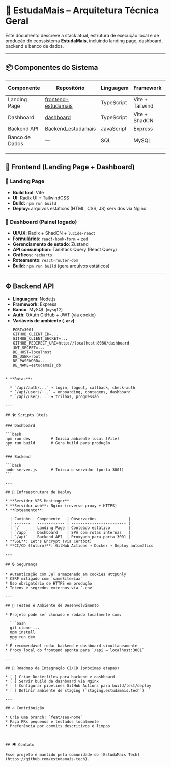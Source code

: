 # 🧱 EstudaMais – Arquitetura Técnica Geral

Este documento descreve a stack atual, estrutura de execução local e de produção do ecossistema **EstudaMais**, incluindo landing page, dashboard, backend e banco de dados.

---

## 📦 Componentes do Sistema

| Componente     | Repositório                                              | Linguagem | Framework      | Tipo     | Porta local |
|----------------|----------------------------------------------------------|-----------|----------------|----------|-------------|
| Landing Page   | [frontend-estudamais](https://github.com/estudamais-tech/frontend-estudamais) | TypeScript | Vite + Tailwind | Estático | 5173        |
| Dashboard      | [dashboard](https://github.com/estudamais-tech/dashboard) | TypeScript | Vite + ShadCN   | SPA/Painel | 5173        |
| Backend API    | [Backend_estudamais](https://github.com/estudamais-tech/Backend_estudamais) | JavaScript | Express         | REST API | 3001        |
| Banco de Dados | —                                                        | SQL       | MySQL           | Relacional | 3306 (default) |

---

## 🎨 Frontend (Landing Page + Dashboard)

### 📁 Landing Page
- **Build tool**: Vite
- **UI**: Radix UI + TailwindCSS
- **Build:** `npm run build`
- **Deploy:** arquivos estáticos (HTML, CSS, JS) servidos via Nginx

### 📁 Dashboard (Painel logado)
- **UI/UX**: Radix + ShadCN + `lucide-react`
- **Formulários**: `react-hook-form` + `zod`
- **Gerenciamento de estado**: Zustand
- **API consumption**: TanStack Query (React Query)
- **Gráficos**: `recharts`
- **Roteamento**: `react-router-dom`
- **Build:** `npm run build` (gera arquivos estáticos)

---

## ⚙️ Backend API

- **Linguagem**: Node.js
- **Framework**: Express
- **Banco**: MySQL (`mysql2`)
- **Auth**: OAuth GitHub + JWT (via cookie)
- **Variáveis de ambiente (`.env`)**:
  ```env
  PORT=3001
  GITHUB_CLIENT_ID=...
  GITHUB_CLIENT_SECRET=...
  GITHUB_REDIRECT_URI=http://localhost:8080/dashboard
  JWT_SECRET=...
  DB_HOST=localhost
  DB_USER=root
  DB_PASSWORD=...
  DB_NAME=estudamais_db
````

* **Rotas**:

  * `/api/auth/...` → login, logout, callback, check-auth
  * `/api/users/...` → onboarding, contagens, dashboard
  * `/api/user/...` → trilhas, progressão

---

## 🛠️ Scripts úteis

### Dashboard

```bash
npm run dev         # Inicia ambiente local (Vite)
npm run build       # Gera build para produção
```

### Backend

```bash
node server.js      # Inicia o servidor (porta 3001)
```

---

## 📡 Infraestrutura de Deploy

* **Servidor VPS Hostinger**
* **Servidor web**: Nginx (reverse proxy + HTTPS)
* **Roteamento**:

  | Caminho | Componente   | Observações              |
  | ------- | ------------ | ------------------------ |
  | `/`     | Landing Page | Conteúdo estático        |
  | `/app`  | Dashboard    | SPA com rotas internas   |
  | `/api`  | Backend API  | Proxyado para porta 3001 |
* **SSL**: Let's Encrypt (via Certbot)
* **CI/CD (futuro)**: GitHub Actions → Docker → Deploy automático

---

## 🔒 Segurança

* Autenticação com JWT armazenado em cookies HttpOnly
* CSRF mitigado com `sameSite=Lax`
* Uso obrigatório de HTTPS em produção
* Tokens e segredos externos via `.env`

---

## 🧪 Testes e Ambiente de Desenvolvimento

* Projeto pode ser clonado e rodado localmente com:

  ```bash
  git clone ...
  npm install
  npm run dev
  ```
* É recomendável rodar backend e dashboard simultaneamente
* Proxy local do frontend aponta para `/api → localhost:3001`

---

## 🧭 Roadmap de Integração CI/CD (próximas etapas)

* [ ] Criar Dockerfiles para backend e dashboard
* [ ] Servir build da dashboard via Nginx
* [ ] Configurar pipelines GitHub Actions para build/test/deploy
* [ ] Definir ambiente de staging (`staging.estudamais.tech`)

---

## ✍️ Contribuição

* Crie uma branch: `feat/seu-nome`
* Faça PRs pequenos e testados localmente
* Preferência por commits descritivos e limpos

---

## 🌍 Contato

Esse projeto é mantido pela comunidade do [EstudaMais Tech](https://github.com/estudamais-tech).
